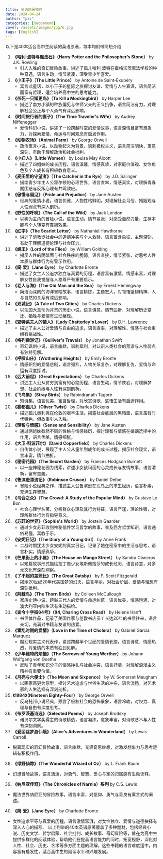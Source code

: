 ```yaml
---
title: 英语原著推荐
date: 2024-04-24
author: "pzc"
categories: [Recommend]
cover: /assets/images/jpg/6.jpg
tags: [English]
---
```

以下是40本适合高中生阅读的英语原著，每本均附带简短介绍

1. **《哈利·波特与魔法石》（Harry Potter and the Philosopher's Stone）** by J.K. Rowling
   - 引人入胜的奇幻冒险故事，讲述了孤儿哈利·波特在霍格沃茨魔法学校的种种奇遇，语言生动，情节紧凑，深受青少年喜爱。
2. **《小王子》（The Little Prince）** by Antoine de Saint-Exupéry
   - 寓言式童话，以小王子的星际之旅探讨友谊、爱情与人生真谛，语言简洁而富有哲理，适合培养高中生的思考能力。
3. **《杀死一只知更鸟》（To Kill a Mockingbird）** by Harper Lee
   - 描述了南方小镇的种族偏见与律师父亲的正义抗争，语言简洁有力，对理解社会公正与个人勇气有深远影响。
4. **《时间旅行者的妻子》（The Time Traveler's Wife）** by Audrey Niffenegger
   - 爱情科幻小说，讲述了一段跨越时空的爱情故事，语言深情且富有想象力，对探索爱情、命运与时间观念有启发作用。
5. **《动物农场》（Animal Farm）** by George Orwell
   - 政治寓言小说，以动物起义为背景，讽刺极权主义，语言简洁明快，寓意深刻，有助于理解政治和社会批判。
6. **《小妇人》（Little Women）** by Louisa May Alcott
   - 描述了四姐妹的成长历程，语言温馨，情感真挚，对家庭价值观、女性角色及个人成长有积极教育意义。
7. **《麦田里的守望者》（The Catcher in the Rye）** by J.D. Salinger
   - 描绘青少年主人公霍尔顿的心理世界，语言直率，情感真实，对理解青春期困惑与反叛心理有共鸣效应。
8. **《傲慢与偏见》（Pride and Prejudice）** by Jane Austen
   - 经典的爱情小说，语言优雅，人物性格鲜明，对理解社会习俗、婚姻观与人性弱点有深入剖析。
9. **《野性的呼唤》（The Call of the Wild）** by Jack London
   - 以狗为主角的冒险小说，语言生动，情节紧张，对感受自然力量、生存本能与个人转变有震撼效果。
10. **《红字》（The Scarlet Letter）** by Nathaniel Hawthorne
    - 讲述了清教徒社会中的道德冲突与个人救赎，语言富含象征，主题深刻，有助于理解道德伦理与社会压力。
11. **《蝇王》（Lord of the Flies）** by William Golding
    - 揭示人性的阴暗面与社会秩序的脆弱，语言直接，情节紧张，对思考人性本质与群体行为有警示作用。
12. **《简·爱》（Jane Eyre）** by Charlotte Bronte
    - 描述了女主人公追求独立与真爱的历程，语言富有激情，情感丰富，对理解女性自我觉醒与人格尊严有重要启示。
13. **《老人与海》（The Old Man and the Sea）** by Ernest Hemingway
    - 简洁而深刻的海洋冒险故事，语言精练，主题宏大，对领悟坚韧精神、人与自然的关系有深远影响。
14. **《双城记》（A Tale of Two Cities）** by Charles Dickens
    - 以法国大革命为背景的历史小说，语言诗意，情节曲折，对理解历史变迁、牺牲与爱情有生动展现。
15. **《查特莱夫人的情人》（Lady Chatterley's Lover）** by D.H. Lawrence
    - 描述了主人公对爱情与自由的追求，语言直率，对理解性、情感与社会束缚有挑战性。
16. **《格列佛游记》（Gulliver's Travels）** by Jonathan Swift
    - 奇幻讽刺小说，语言幽默，讽刺犀利，对认识人类社会的荒谬与人性弱点有独特见解。
17. **《呼啸山庄》（Wuthering Heights）** by Emily Bronte
    - 情感炽烈的爱情悲剧，语言强烈，人物关系复杂，对理解复仇、爱情与命运有深度探讨。
18. **《远大前程》（Great Expectations）** by Charles Dickens
    - 讲述主人公从贫穷到富有的心路历程，语言生动，情节跌宕，对理解梦想、社会阶级与人性有深刻剖析。
19. **《飞鸟集》（Stray Birds）** by Rabindranath Tagore
    - 短诗集，语言优美，富含哲理，对欣赏诗歌、感悟生活有启迪作用。
20. **《雾都孤儿》（Oliver Twist）** by Charles Dickens
    - 描述孤儿奥利弗在伦敦的艰辛生活，揭露社会底层的黑暗面，语言虽有时代特色，但故事引人入胜。
21. **《理智与情感》（Sense and Sensibility）** by Jane Austen
    - 通过两姐妹截然不同的性格与情感经历，探讨理智与情感在婚姻选择中的作用，语言优美，情感细腻。
22. **《大卫·科波菲尔》（David Copperfield）** by Charles Dickens
    - 自传体小说，展现了主人公从童年到成年的成长过程，揭示社会现实，语言丰富，情节曲折。
23. **《秘密花园》（The Secret Garden）** by Frances Hodgson Burnett
    - 以一座神秘花园为线索，讲述小女孩玛丽的心灵成长与友情故事，语言清新，富有童趣。
24. **《鲁滨逊漂流记》（Robinson Crusoe）** by Daniel Defoe
    - 冒险小说经典之作，描述主人公鲁滨逊在荒岛上的求生经历，语言朴素，充满生存智慧。
25. **《乌合之众》（The Crowd: A Study of the Popular Mind）** by Gustave Le Bon
    - 社会心理学名著，分析群众心理及其行为特征，语言严谨，理论性强，对理解群体行为有指导意义。
26. **《苏菲的世界》（Sophie's World）** by Jostein Gaarder
    - 通过少女苏菲收到神秘信件学习哲学的故事，普及西方哲学知识，语言通俗易懂，寓教于乐。
27. **《安妮日记》（The Diary of a Young Girl）** by Anne Frank
    - 二战时期犹太少女安妮的真实日记，记录了她在密室中的生活与思考，语言朴实，情感真挚。
28. **《芒果街上的小屋》（The House on Mango Street）** by Sandra Cisneros
    - 以短篇故事形式描绘拉丁裔少女埃斯佩朗莎的成长经历，语言诗意，对多元文化有深刻洞察。
29. **《了不起的盖茨比》（The Great Gatsby）** by F. Scott Fitzgerald
    - 揭示20世纪20年代美国梦的幻灭，语言华丽，对社会阶层、爱情与理想有深刻批判。
30. **《荆棘鸟》（The Thorn Birds）** by Colleen McCullough
    - 家族史诗小说，跨越三代人的爱情与命运纠葛，语言优美，情感饱满，对澳大利亚内陆生活有生动描绘。
31. **《查令十字街84号》（84, Charing Cross Road）** by Helene Hanff
    - 书信体作品，记录了美国作家与伦敦书店员工长达20年的书信往来，语言亲切，充满对书籍与友谊的热爱。
32. **《霍乱时期的爱情》（Love in the Time of Cholera）** by Gabriel Garcia Marquez
    - 魔幻现实主义代表作，讲述跨越半个世纪的爱情长跑，语言诗意，情感热烈，对爱情的本质有独到见解。
33. **《少年维特的烦恼》（The Sorrows of Young Werther）** by Johann Wolfgang von Goethe
    - 反映了青年知识分子的情感挣扎与社会冲突，语言抒情，对理解浪漫主义精神有重要价值。
34. **《月亮与六便士》（The Moon and Sixpence）** by W. Somerset Maugham
    - 以画家高更为原型，探讨艺术追求与世俗生活的冲突，语言流畅，对艺术家的人生选择有深刻剖析。
35. **《1984》（Nineteen Eighty-Four）** by George Orwell
    - 反乌托邦小说经典，预言了极权社会的恐怖景象，语言冷峻，对权力、真理与自由有深度思考。
36. **《布罗茨基诗选》（Selected Poems）** by Joseph Brodsky
    - 诺贝尔文学奖得主的诗歌精选，语言凝练，意象丰富，对诗歌艺术与人性有深刻洞察。
37. **《爱丽丝梦游仙境》（Alice's Adventures in Wonderland）** by Lewis Carroll
   - 脱离现实的奇幻冒险故事，语言幽默，充满奇思妙想，对激发想象力与思考逻辑有积极作用。
38. **《绿野仙踪》（The Wonderful Wizard of Oz）** by L. Frank Baum
   - 幻想冒险故事，语言活泼，对勇气、智慧、爱心与家的归属感有生动诠释。
39. **《纳尼亚传奇》（The Chronicles of Narnia）系列** by C.S. Lewis
   - 魔法世界纳尼亚的冒险故事，语言丰富，对信仰、勇气与善良有寓言式的阐述。
40. **《简·爱》（Jane Eyre）** by Charlotte Bronte
   - 女性追求平等与真爱的历程，语言激情澎湃，对女性独立、爱情与道德抉择有深入人心的描写。
以上列举的40本英语原著覆盖了多种题材，包括经典小说、历史文学、哲学启蒙、社会批判、成长故事、奇幻冒险等，旨在为高中生提供多样化的阅读体验，帮助他们在提高语言能力的同时，拓宽视野，深化对人性、社会、历史、艺术等多方面主题的理解。这些书籍的语言难度适中，内容富有启发性，适合高中生的阅读水平和兴趣发展。
